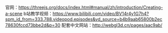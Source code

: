 官网：https://threejs.org/docs/index.html#manual/zh/introduction/Creating-a-scene
b站教学视频：https://www.bilibili.com/video/BV14r4y1G7h4?spm_id_from=333.788.videopod.episodes&vd_source=b4b9aab65800b2ec78630fccd73bbe2d&p=30
配套中文网站：http://webgl3d.cn/pages/aac9ab/
